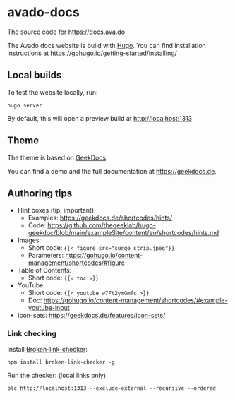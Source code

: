 # avado-docs

The source code for <https://docs.ava.do>

The Avado docs website is build with [Hugo](https://gohugo.io/). You can find installation instructions at <https://gohugo.io/getting-started/installing/>

## Local builds
To test the website locally, run:
```
hugo server
```
By default, this will open a preview build at <http://localhost:1313>

## Theme

The theme is based on [GeekDocs](https://github.com/thegeeklab/hugo-geekdoc).

You can find a demo and the full documentation at <https://geekdocs.de>.


## Authoring tips

* Hint boxes (tip, important):
  * Examples: <https://geekdocs.de/shortcodes/hints/>
  * Code: <https://github.com/thegeeklab/hugo-geekdoc/blob/main/exampleSite/content/en/shortcodes/hints.md>
* Images:
  * Short code: `{{< figure src="surge_strip.jpeg"}}`
  * Parameters: <https://gohugo.io/content-management/shortcodes/#figure>
* Table of Contents:
  * Short code: `{{< toc >}}`
* YouTube
  * Short code: `{{< youtube w7Ft2ymGmfc >}}`
  * Doc: <https://gohugo.io/content-management/shortcodes/#example-youtube-input>
* icon-sets: https://geekdocs.de/features/icon-sets/


### Link checking

Install [Broken-link-checker](https://github.com/stevenvachon/broken-link-checker):
```
npm install broken-link-checker -g
```

Run the checker: (local links only)
```
blc http://localhost:1313 --exclude-external --recursive --ordered
```
